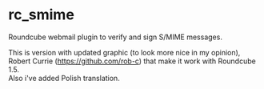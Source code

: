 rc_smime
===============

Roundcube webmail plugin to verify and sign S/MIME messages.  

This is version with updated graphic (to look more nice in my opinion),  
Robert Currie (https://github.com/rob-c) that make it work with Roundcube 1.5.  
Also i've added Polish translation.
